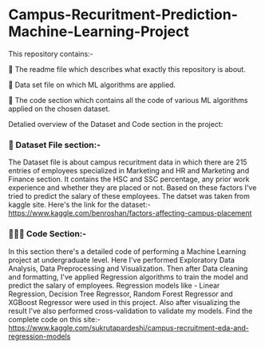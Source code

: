 # Campus-Recuritment-Prediction-Machine-Learning-Project
This repository contains:-

🔹 The readme file which describes what exactly this repository is about.

🔹 Data set file on which ML algorithms are applied.
 
🔹 The code section which contains all the code of various ML algorithms applied on the chosen dataset.


Detalied overview of the Dataset and Code section in the project:

### 📌 Dataset File section:-

The Dataset file is about campus recuritment data in which there are 215 entries of employees specialized in Marketing and HR and Marketing and Finance section. 
It contains the HSC and SSC percentage, any prior work experience and whether they are placed or not. Based on these factors I've tried to predict the salary of these employees.
The datset was taken from kaggle site. Here's the link for the dataset:-
https://www.kaggle.com/benroshan/factors-affecting-campus-placement


### 👩🏻‍💻 Code Section:-
In this section there's a detailed code of performing a Machine Learning project at undergraduate level.
Here I've performed Exploratory Data Analysis, Data Preprocessing and Visualization. 
Then after Data cleaning and formatting, I've applied Regression algorithms to train the model and predict the salary of employees.
Regression models like - Linear Regression, Decision Tree Regressor, Random Forest Regressor and XGBoost Regressor were used in this project.
Also after visualizing the result I've also performed cross-validation to validate my models.
Find the complete code on this site:-
https://www.kaggle.com/sukrutapardeshi/campus-recruitment-eda-and-regression-models
